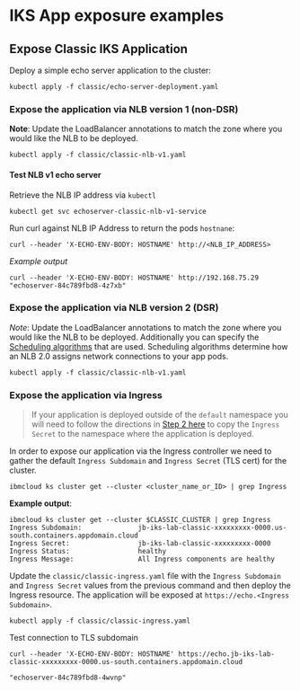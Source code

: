 # IKS App exposure examples

## Expose Classic IKS Application

Deploy a simple echo server application to the cluster:

```shell
kubectl apply -f classic/echo-server-deployment.yaml
```

### Expose the application via NLB version 1 (non-DSR)

**Note**: Update the LoadBalancer annotations to match the zone where you would like the NLB to be deployed.

```shell
kubectl apply -f classic/classic-nlb-v1.yaml
```

#### Test NLB v1 echo server

Retrieve the NLB IP address via `kubectl`

```shell
kubectl get svc echoserver-classic-nlb-v1-service
```

Run curl against NLB IP Address to return the pods `hostnane`:

```shell
curl --header 'X-ECHO-ENV-BODY: HOSTNAME' http://<NLB_IP_ADDRESS>
```

*Example output*

```shell
curl --header 'X-ECHO-ENV-BODY: HOSTNAME' http://192.168.75.29
"echoserver-84c789fbd8-4z7xb"
```

### Expose the application via NLB version 2 (DSR)

*Note*: Update the LoadBalancer annotations to match the zone where you would like the NLB to be deployed. Additionally you can specify the [Scheduling algorithms][nlbv2-annotations] that are used. Scheduling algorithms determine how an NLB 2.0 assigns network connections to your app pods. 

```shell
kubectl apply -f classic/classic-nlb-v1.yaml
```

### Expose the application via Ingress

> If your application is deployed outside of the `default` namespace you will need to follow the directions in [Step 2 here][non-default-app] to copy the `Ingress Secret` to the namespace where the application is deployed.

In order to expose our application via the Ingress controller we need to gather the default `Ingress Subdomain` and `Ingress Secret` (TLS cert) for the cluster. 

```shell
ibmcloud ks cluster get --cluster <cluster_name_or_ID> | grep Ingress
```

**Example output**:

```shell
ibmcloud ks cluster get --cluster $CLASSIC_CLUSTER | grep Ingress
Ingress Subdomain:              jb-iks-lab-classic-xxxxxxxxx-0000.us-south.containers.appdomain.cloud
Ingress Secret:                 jb-iks-lab-classic-xxxxxxxxx-0000
Ingress Status:                 healthy
Ingress Message:                All Ingress components are healthy
```

Update the `classic/classic-ingress.yaml` file with the `Ingress Subdomain` and `Ingress Secret` values from the previous command and then deploy the Ingress resource. The application will be exposed at `https://echo.<Ingress Subdomain>`.

```shell
kubectl apply -f classic/classic-ingress.yaml
```

Test connection to TLS subdomain

```shell
curl --header 'X-ECHO-ENV-BODY: HOSTNAME' https://echo.jb-iks-lab-classic-xxxxxxxxx-0000.us-south.containers.appdomain.cloud

"echoserver-84c789fbd8-4wvnp"
```

[nlbv2-annotations]: https://cloud.ibm.com/docs/containers?topic=containers-loadbalancer-v2#scheduling_supported
[non-default-app]: https://cloud.ibm.com/docs/containers?topic=containers-ingress-types#alb-com-create-ibm-domain

